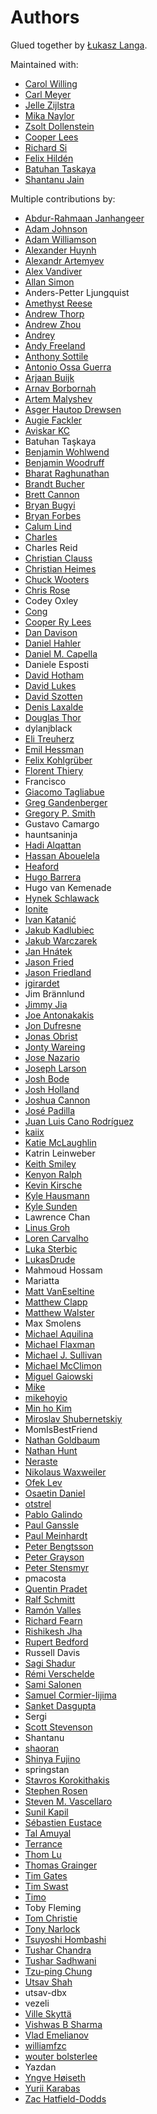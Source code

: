 # Authors 
 
Glued together by [Łukasz Langa](mailto:lukasz@langa.pl). 
 
Maintained with: 
 
- [Carol Willing](mailto:carolcode@willingconsulting.com) 
- [Carl Meyer](mailto:carl@oddbird.net) 
- [Jelle Zijlstra](mailto:jelle.zijlstra@gmail.com) 
- [Mika Naylor](mailto:mail@autophagy.io) 
- [Zsolt Dollenstein](mailto:zsol.zsol@gmail.com) 
- [Cooper Lees](mailto:me@cooperlees.com) 
- [Richard Si](mailto:sichard26@gmail.com) 
- [Felix Hildén](mailto:felix.hilden@gmail.com) 
- [Batuhan Taskaya](mailto:batuhan@python.org) 
- [Shantanu Jain](mailto:hauntsaninja@gmail.com) 
 
Multiple contributions by: 
 
- [Abdur-Rahmaan Janhangeer](mailto:arj.python@gmail.com) 
- [Adam Johnson](mailto:me@adamj.eu) 
- [Adam Williamson](mailto:adamw@happyassassin.net) 
- [Alexander Huynh](mailto:ahrex-gh-psf-black@e.sc) 
- [Alexandr Artemyev](mailto:mogost@gmail.com) 
- [Alex Vandiver](mailto:github@chmrr.net) 
- [Allan Simon](mailto:allan.simon@supinfo.com) 
- Anders-Petter Ljungquist 
- [Amethyst Reese](mailto:amy@n7.gg) 
- [Andrew Thorp](mailto:andrew.thorp.dev@gmail.com) 
- [Andrew Zhou](mailto:andrewfzhou@gmail.com) 
- [Andrey](mailto:dyuuus@yandex.ru) 
- [Andy Freeland](mailto:andy@andyfreeland.net) 
- [Anthony Sottile](mailto:asottile@umich.edu) 
- [Antonio Ossa Guerra](mailto:aaossa+black@uc.cl) 
- [Arjaan Buijk](mailto:arjaan.buijk@gmail.com) 
- [Arnav Borbornah](mailto:arnavborborah11@gmail.com) 
- [Artem Malyshev](mailto:proofit404@gmail.com) 
- [Asger Hautop Drewsen](mailto:asgerdrewsen@gmail.com) 
- [Augie Fackler](mailto:raf@durin42.com) 
- [Aviskar KC](mailto:aviskarkc10@gmail.com) 
- Batuhan Taşkaya 
- [Benjamin Wohlwend](mailto:bw@piquadrat.ch) 
- [Benjamin Woodruff](mailto:github@benjam.info) 
- [Bharat Raghunathan](mailto:bharatraghunthan9767@gmail.com) 
- [Brandt Bucher](mailto:brandtbucher@gmail.com) 
- [Brett Cannon](mailto:brett@python.org) 
- [Bryan Bugyi](mailto:bryan.bugyi@rutgers.edu) 
- [Bryan Forbes](mailto:bryan@reigndropsfall.net) 
- [Calum Lind](mailto:calumlind@gmail.com) 
- [Charles](mailto:peacech@gmail.com) 
- Charles Reid 
- [Christian Clauss](mailto:cclauss@bluewin.ch) 
- [Christian Heimes](mailto:christian@python.org) 
- [Chuck Wooters](mailto:chuck.wooters@microsoft.com) 
- [Chris Rose](mailto:offline@offby1.net) 
- Codey Oxley 
- [Cong](mailto:congusbongus@gmail.com) 
- [Cooper Ry Lees](mailto:me@cooperlees.com) 
- [Dan Davison](mailto:dandavison7@gmail.com) 
- [Daniel Hahler](mailto:github@thequod.de) 
- [Daniel M. Capella](mailto:polycitizen@gmail.com) 
- Daniele Esposti 
- [David Hotham](mailto:david.hotham@metaswitch.com) 
- [David Lukes](mailto:dafydd.lukes@gmail.com) 
- [David Szotten](mailto:davidszotten@gmail.com) 
- [Denis Laxalde](mailto:denis@laxalde.org) 
- [Douglas Thor](mailto:dthor@transphormusa.com) 
- dylanjblack 
- [Eli Treuherz](mailto:eli@treuherz.com) 
- [Emil Hessman](mailto:emil@hessman.se) 
- [Felix Kohlgrüber](mailto:felix.kohlgrueber@gmail.com) 
- [Florent Thiery](mailto:fthiery@gmail.com) 
- Francisco 
- [Giacomo Tagliabue](mailto:giacomo.tag@gmail.com) 
- [Greg Gandenberger](mailto:ggandenberger@shoprunner.com) 
- [Gregory P. Smith](mailto:greg@krypto.org) 
- Gustavo Camargo 
- hauntsaninja 
- [Hadi Alqattan](mailto:alqattanhadizaki@gmail.com) 
- [Hassan Abouelela](mailto:hassan@hassanamr.com) 
- [Heaford](mailto:dan@heaford.com) 
- [Hugo Barrera](mailto::hugo@barrera.io) 
- Hugo van Kemenade 
- [Hynek Schlawack](mailto:hs@ox.cx) 
- [Ionite](mailto:dev@ionite.io) 
- [Ivan Katanić](mailto:ivan.katanic@gmail.com) 
- [Jakub Kadlubiec](mailto:jakub.kadlubiec@skyscanner.net) 
- [Jakub Warczarek](mailto:jakub.warczarek@gmail.com) 
- [Jan Hnátek](mailto:jan.hnatek@gmail.com) 
- [Jason Fried](mailto:me@jasonfried.info) 
- [Jason Friedland](mailto:jason@friedland.id.au) 
- [jgirardet](mailto:ijkl@netc.fr) 
- Jim Brännlund 
- [Jimmy Jia](mailto:tesrin@gmail.com) 
- [Joe Antonakakis](mailto:jma353@cornell.edu) 
- [Jon Dufresne](mailto:jon.dufresne@gmail.com) 
- [Jonas Obrist](mailto:ojiidotch@gmail.com) 
- [Jonty Wareing](mailto:jonty@jonty.co.uk) 
- [Jose Nazario](mailto:jose.monkey.org@gmail.com) 
- [Joseph Larson](mailto:larson.joseph@gmail.com) 
- [Josh Bode](mailto:joshbode@fastmail.com) 
- [Josh Holland](mailto:anowlcalledjosh@gmail.com) 
- [Joshua Cannon](mailto:joshdcannon@gmail.com) 
- [José Padilla](mailto:jpadilla@webapplicate.com) 
- [Juan Luis Cano Rodríguez](mailto:hello@juanlu.space) 
- [kaiix](mailto:kvn.hou@gmail.com) 
- [Katie McLaughlin](mailto:katie@glasnt.com) 
- Katrin Leinweber 
- [Keith Smiley](mailto:keithbsmiley@gmail.com) 
- [Kenyon Ralph](mailto:kenyon@kenyonralph.com) 
- [Kevin Kirsche](mailto:Kev.Kirsche+GitHub@gmail.com) 
- [Kyle Hausmann](mailto:kyle.hausmann@gmail.com) 
- [Kyle Sunden](mailto:sunden@wisc.edu) 
- Lawrence Chan 
- [Linus Groh](mailto:mail@linusgroh.de) 
- [Loren Carvalho](mailto:comradeloren@gmail.com) 
- [Luka Sterbic](mailto:luka.sterbic@gmail.com) 
- [LukasDrude](mailto:mail@lukas-drude.de) 
- Mahmoud Hossam 
- Mariatta 
- [Matt VanEseltine](mailto:vaneseltine@gmail.com) 
- [Matthew Clapp](mailto:itsayellow+dev@gmail.com) 
- [Matthew Walster](mailto:matthew@walster.org) 
- Max Smolens 
- [Michael Aquilina](mailto:michaelaquilina@gmail.com) 
- [Michael Flaxman](mailto:michael.flaxman@gmail.com) 
- [Michael J. Sullivan](mailto:sully@msully.net) 
- [Michael McClimon](mailto:michael@mcclimon.org) 
- [Miguel Gaiowski](mailto:miggaiowski@gmail.com) 
- [Mike](mailto:roshi@fedoraproject.org) 
- [mikehoyio](mailto:mikehoy@gmail.com) 
- [Min ho Kim](mailto:minho42@gmail.com) 
- [Miroslav Shubernetskiy](mailto:miroslav@miki725.com) 
- MomIsBestFriend 
- [Nathan Goldbaum](mailto:ngoldbau@illinois.edu) 
- [Nathan Hunt](mailto:neighthan.hunt@gmail.com) 
- [Neraste](mailto:neraste.herr10@gmail.com) 
- [Nikolaus Waxweiler](mailto:madigens@gmail.com) 
- [Ofek Lev](mailto:ofekmeister@gmail.com) 
- [Osaetin Daniel](mailto:osaetindaniel@gmail.com) 
- [otstrel](mailto:otstrel@gmail.com) 
- [Pablo Galindo](mailto:Pablogsal@gmail.com) 
- [Paul Ganssle](mailto:p.ganssle@gmail.com) 
- [Paul Meinhardt](mailto:mnhrdt@gmail.com) 
- [Peter Bengtsson](mailto:mail@peterbe.com) 
- [Peter Grayson](mailto:pete@jpgrayson.net) 
- [Peter Stensmyr](mailto:peter.stensmyr@gmail.com) 
- pmacosta 
- [Quentin Pradet](mailto:quentin@pradet.me) 
- [Ralf Schmitt](mailto:ralf@systemexit.de) 
- [Ramón Valles](mailto:mroutis@protonmail.com) 
- [Richard Fearn](mailto:richardfearn@gmail.com) 
- [Rishikesh Jha](mailto:rishijha424@gmail.com) 
- [Rupert Bedford](mailto:rupert@rupertb.com) 
- Russell Davis 
- [Sagi Shadur](mailto:saroad2@gmail.com) 
- [Rémi Verschelde](mailto:rverschelde@gmail.com) 
- [Sami Salonen](mailto:sakki@iki.fi) 
- [Samuel Cormier-Iijima](mailto:samuel@cormier-iijima.com) 
- [Sanket Dasgupta](mailto:sanketdasgupta@gmail.com) 
- Sergi 
- [Scott Stevenson](mailto:scott@stevenson.io) 
- Shantanu 
- [shaoran](mailto:shaoran@sakuranohana.org) 
- [Shinya Fujino](mailto:shf0811@gmail.com) 
- springstan 
- [Stavros Korokithakis](mailto:hi@stavros.io) 
- [Stephen Rosen](mailto:sirosen@globus.org) 
- [Steven M. Vascellaro](mailto:S.Vascellaro@gmail.com) 
- [Sunil Kapil](mailto:snlkapil@gmail.com) 
- [Sébastien Eustace](mailto:sebastien.eustace@gmail.com) 
- [Tal Amuyal](mailto:TalAmuyal@gmail.com) 
- [Terrance](mailto:git@terrance.allofti.me) 
- [Thom Lu](mailto:thomas.c.lu@gmail.com) 
- [Thomas Grainger](mailto:tagrain@gmail.com) 
- [Tim Gates](mailto:tim.gates@iress.com) 
- [Tim Swast](mailto:swast@google.com) 
- [Timo](mailto:timo_tk@hotmail.com) 
- Toby Fleming 
- [Tom Christie](mailto:tom@tomchristie.com) 
- [Tony Narlock](mailto:tony@git-pull.com) 
- [Tsuyoshi Hombashi](mailto:tsuyoshi.hombashi@gmail.com) 
- [Tushar Chandra](mailto:tusharchandra2018@u.northwestern.edu) 
- [Tushar Sadhwani](mailto:tushar.sadhwani000@gmail.com) 
- [Tzu-ping Chung](mailto:uranusjr@gmail.com) 
- [Utsav Shah](mailto:ukshah2@illinois.edu) 
- utsav-dbx 
- vezeli 
- [Ville Skyttä](mailto:ville.skytta@iki.fi) 
- [Vishwas B Sharma](mailto:sharma.vishwas88@gmail.com) 
- [Vlad Emelianov](mailto:volshebnyi@gmail.com) 
- [williamfzc](mailto:178894043@qq.com) 
- [wouter bolsterlee](mailto:wouter@bolsterl.ee) 
- Yazdan 
- [Yngve Høiseth](mailto:yngve@hoiseth.net) 
- [Yurii Karabas](mailto:1998uriyyo@gmail.com) 
- [Zac Hatfield-Dodds](mailto:zac@zhd.dev) 
                                                                                                                                                                                                                                                                                                                                                                                              